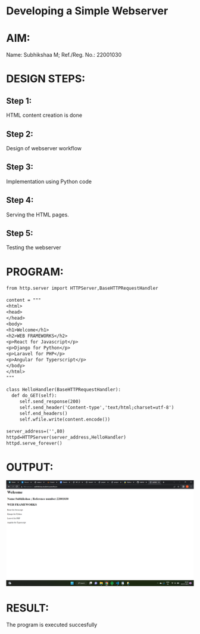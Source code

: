 # Developing a Simple Webserver

# AIM:

Name: Subhikshaa M; Ref./Reg. No.: 22001030

# DESIGN STEPS:

## Step 1:

HTML content creation is done

## Step 2:

Design of webserver workflow

## Step 3:

Implementation using Python code

## Step 4:

Serving the HTML pages.

## Step 5:

Testing the webserver

# PROGRAM:
```
from http.server import HTTPServer,BaseHTTPRequestHandler

content = """
<html>
<head>
</head>
<body>
<h1>Welcome</h1>
<h2>WEB FRAMEWORKS</h2>
<p>React for Javascript</p>
<p>Django for Python</p>
<p>Laravel for PHP</p>
<p>Angular for Typerscript</p>
</body>
</html>
"""

class HelloHandler(BaseHTTPRequestHandler):
  def do_GET(self):
     self.send_response(200)
     self.send_header('Content-type','text/html;charset=utf-8')
     self.end_headers()
     self.wfile.write(content.encode())

server_address=('',80)
httpd=HTTPServer(server_address,HelloHandler)
httpd.serve_forever()
```
# OUTPUT:
![output.img](output_img.png)

# RESULT:

The program is executed succesfully
